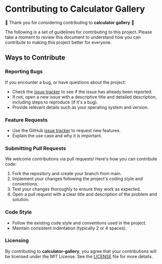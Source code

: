 # Contributing to Calculator Gallery

🎉 Thank you for considering contributing to **calculator gallery** 🎉

The following is a set of guidelines for contributing to this project. Please take a moment to review this document to understand how you can contribute to making this project better for everyone.

## Ways to Contribute

### Reporting Bugs

If you encounter a bug, or have questions about the project:

- Check the [issue tracker](https://github.com/rr-rudra-roy/calculator-gallery/issues) to see if the issue has already been reported.
- If not, open a new issue with a descriptive title and detailed description, including steps to reproduce (if it's a bug).
- Provide relevant details such as your operating system and version.

### Feature Requests

- Use the GitHub [issue tracker](https://github.com/rr-rudra-roy/calculator-gallery/issues) to request new features.
- Explain the use case and why it is important.

### Submitting Pull Requests

We welcome contributions via pull requests! Here's how you can contribute code:

1. Fork the repository and create your branch from main.
2. Implement your changes following the project's coding style and conventions.
3. Test your changes thoroughly to ensure they work as expected.
4. Open a pull request with a clear title and description of the problem and solution.

### Code Style

- Follow the existing code style and conventions used in the project.
- Maintain consistent indentation (typically 2 or 4 spaces).

### Licensing

By contributing to **calculator-gallery**, you agree that your contributions will be licensed under the MIT License. See the [LICENSE](https://github.com/rr-rudra-roy/calculator-gallery/blob/main/LICENSE) file for more details.

